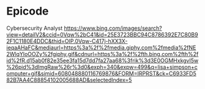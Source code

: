 # Epicode
Cybersecurity Analyst
https://www.bing.com/images/search?view=detailV2&ccid=0Vqw%2bC41&id=25E3723BBC94C8786392E7C80B92F1C1180E4DDC&thid=OIP.0Vqw-C417j-hXX3X-ieqaAHaFC&mediaurl=https%3a%2f%2fmedia.giphy.com%2fmedia%2fNE2WlqYloOOZy%2fgiphy.gif&cdnurl=https%3a%2f%2fth.bing.com%2fth%2fid%2fR.d15ab0f82e35ee3fa15d7dd7fa27aa68%3frik%3d3E0OGMHxkgvI5w%26pid%3dImgRaw%26r%3d0&exph=340&expw=499&q=lisa+simpson+computer+gif&simid=608048880116769876&FORM=IRPRST&ck=C6933FD582B7AA4C88854102005688AD&selectedIndex=5
